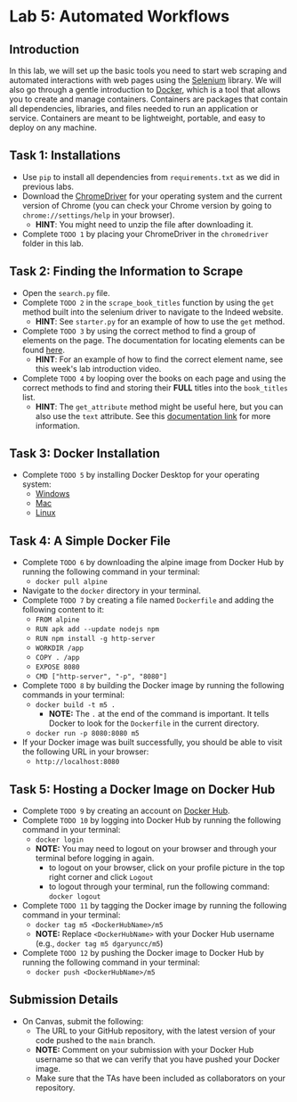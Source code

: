 # Lab 5: Automated Workflows

## Introduction

In this lab, we will set up the basic tools you need to start web scraping and automated interactions with web pages using the [Selenium](https://www.selenium.dev/) library. We will also go through a gentle introduction to [Docker](https://www.docker.com/), which is a tool that allows you to create and manage containers. Containers are packages that contain all dependencies, libraries, and files needed to run an application or service. Containers are meant to be lightweight, portable, and easy to deploy on any machine.

## Task 1: Installations

- Use `pip` to install all dependencies from `requirements.txt` as we did in previous labs.
- Download the [ChromeDriver](https://chromedriver.chromium.org/downloads) for your operating system and the current version of Chrome (you can check your Chrome version by going to `chrome://settings/help` in your browser).
  - **HINT**: You might need to unzip the file after downloading it.
- Complete `TODO 1` by placing your ChromeDriver in the `chromedriver` folder in this lab.

## Task 2: Finding the Information to Scrape

- Open the `search.py` file.
- Complete `TODO 2` in the `scrape_book_titles` function by using the `get` method built into the selenium driver to navigate to the Indeed website.
  - **HINT**: See `starter.py` for an example of how to use the `get` method.
- Complete `TODO 3` by using the correct method to find a group of elements on the page. The documentation for locating elements can be found [here](https://selenium-python.readthedocs.io/locating-elements.html).
  - **HINT**: For an example of how to find the correct element name, see this week's lab introduction video.
- Complete `TODO 4` by looping over the books on each page and using the correct methods to find and storing their **FULL** titles into the `book_titles` list.
  - **HINT**: The `get_attribute` method might be useful here, but you can also use the `text` attribute. See this [documentation link](https://selenium-python.readthedocs.io/api.html) for more information.

## Task 3: Docker Installation

- Complete `TODO 5` by installing Docker Desktop for your operating system:
  - [Windows](https://docs.docker.com/docker-for-windows/install/)
  - [Mac](https://docs.docker.com/docker-for-mac/install/)
  - [Linux](https://docs.docker.com/engine/install/)

## Task 4: A Simple Docker File

- Complete `TODO 6` by downloading the alpine image from Docker Hub by running the following command in your terminal:
  - `docker pull alpine`
- Navigate to the `docker` directory in your terminal.
- Complete `TODO 7` by creating a file named `Dockerfile` and adding the following content to it:
  - `FROM alpine`
  - `RUN apk add --update nodejs npm`
  - `RUN npm install -g http-server`
  - `WORKDIR /app`
  - `COPY . /app`
  - `EXPOSE 8080`
  - `CMD ["http-server", "-p", "8080"]`
- Complete `TODO 8` by building the Docker image by running the following commands in your terminal:
  - `docker build -t m5 .`
    - **NOTE:** The `.` at the end of the command is important. It tells Docker to look for the `Dockerfile` in the current directory.
  - `docker run -p 8080:8080 m5`
- If your Docker image was built successfully, you should be able to visit the following URL in your browser:
  - `http://localhost:8080`

## Task 5: Hosting a Docker Image on Docker Hub

- Complete `TODO 9` by creating an account on [Docker Hub](https://hub.docker.com/).
- Complete `TODO 10` by logging into Docker Hub by running the following command in your terminal:
  - `docker login`
  - **NOTE:** You may need to logout on your browser and through your terminal before logging in again.
    - to logout on your browser, click on your profile picture in the top right corner and click `Logout`
    - to logout through your terminal, run the following command: `docker logout`
- Complete `TODO 11` by tagging the Docker image by running the following command in your terminal:
  - `docker tag m5 <DockerHubName>/m5`
  - **NOTE:** Replace `<DockerHubName>` with your Docker Hub username (e.g., `docker tag m5 dgaryuncc/m5`)
- Complete `TODO 12` by pushing the Docker image to Docker Hub by running the following command in your terminal:
  - `docker push <DockerHubName>/m5`

## Submission Details

- On Canvas, submit the following:
  - The URL to your GitHub repository, with the latest version of your code pushed to the `main` branch.
  - **NOTE:** Comment on your submission with your Docker Hub username so that we can verify that you have pushed your Docker image.
  - Make sure that the TAs have been included as collaborators on your repository.
